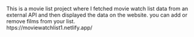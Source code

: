 This is a movie list project where I fetched movie watch list data from an external API and then displayed the data on the website. you can add or remove films from your list.                                                 
                htps://moviewatchlist1.netlify.app/      
 
